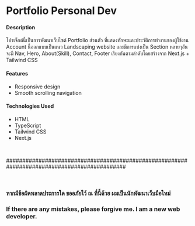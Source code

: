 <h1> Portfolio Personal Dev </h1>
<h4> Description </h4>
<p>โปรเจ็กต์นี้เป็นการพัฒนาเว็บไซต์ Portfolio ส่วนตัว ที่แสดงทักษะและประวัติการทำงานของผู้ใช้งาน Account นี้ออกแบบเป็นแนว Landscaping website
และมีการแบ่งเป็น Section หลายๆอันจะมี Nav, Hero, About(Skill), Contact, Footer เรียงกันตามลำดับโดยสร้างจาก Next.js + Tailwind CSS
</p>
<h4> Features </h4>
<ul>
  <li>Responsive design</li>
  <li>Smooth scrolling navigation</li>
</ul>
<h4> Technologies Used </h4>
<ul>
  <li>HTML</li>
  <li>TypeScript</li>
  <li>Tailwind CSS</li>
  <li>Next.js</li>
</ul>
<br/>
<p> ############################################################################################# </p>
<br/>
<h3>หากมีข้อผิดพลาดประการใด ขออภัยไว้ ณ ที่นี้ด้วย ผมเป็นนักพัฒนาเว็บมือใหม่</h3>
<h3>If there are any mistakes, please forgive me. I am a new web developer.</h3>
